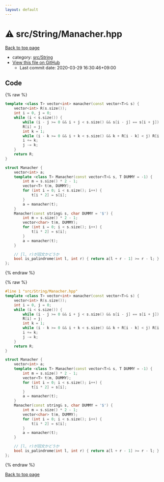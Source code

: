 ```yaml
---
layout: default
---
```


<!-- mathjax config similar to math.stackexchange -->
<script type="text/javascript" async
  src="https://cdnjs.cloudflare.com/ajax/libs/mathjax/2.7.5/MathJax.js?config=TeX-MML-AM_CHTML">
</script>
<script type="text/x-mathjax-config">
  MathJax.Hub.Config({
    TeX: { equationNumbers: { autoNumber: "AMS" }},
    tex2jax: {
      inlineMath: [ ['$','$'] ],
      processEscapes: true
    },
    "HTML-CSS": { matchFontHeight: false },
    displayAlign: "left",
    displayIndent: "2em"
  });
</script>

<script type="text/javascript" src="https://cdnjs.cloudflare.com/ajax/libs/jquery/3.4.1/jquery.min.js"></script>
<script src="https://cdn.jsdelivr.net/npm/jquery-balloon-js@1.1.2/jquery.balloon.min.js" integrity="sha256-ZEYs9VrgAeNuPvs15E39OsyOJaIkXEEt10fzxJ20+2I=" crossorigin="anonymous"></script>
<script type="text/javascript" src="../../../assets/js/copy-button.js"></script>
<link rel="stylesheet" href="../../../assets/css/copy-button.css" />


# :warning: src/String/Manacher.hpp

<a href="../../../index.html">Back to top page</a>

* category: <a href="../../../index.html#ac276d2326c527c8c7dbcbb63d85c6c7">src/String</a>
* <a href="{{ site.github.repository_url }}/blob/master/src/String/Manacher.hpp">View this file on GitHub</a>
    - Last commit date: 2020-03-29 16:30:46+09:00




## Code

<a id="unbundled"></a>
{% raw %}
```cpp
template <class T> vector<int> manacher(const vector<T>& s) {
    vector<int> R(s.size());
    int i = 0, j = 0;
    while (i < s.size()) {
        while (i - j >= 0 && i + j < s.size() && s[i - j] == s[i + j]) ++j;
        R[i] = j;
        int k = 1;
        while (i - k >= 0 && i + k < s.size() && k + R[i - k] < j) R[i + k] = R[i - k], ++k;
        i += k;
        j -= k;
    }
    return R;
}

struct Manacher {
    vector<int> a;
    template <class T> Manacher(const vector<T>& s, T DUMMY = -1) {
        int m = s.size() * 2 - 1;
        vector<T> t(m, DUMMY);
        for (int i = 0; i < s.size(); i++) {
            t[i * 2] = s[i];
        }
        a = manacher(t);
    }
    Manacher(const string& s, char DUMMY = '$') {
        int m = s.size() * 2 - 1;
        vector<char> t(m, DUMMY);
        for (int i = 0; i < s.size(); i++) {
            t[i * 2] = s[i];
        }
        a = manacher(t);
    }

    // [l, r)が回文かどうか
    bool is_palindrome(int l, int r) { return a[l + r - 1] >= r - l; }
};

```
{% endraw %}

<a id="bundled"></a>
{% raw %}
```cpp
#line 1 "src/String/Manacher.hpp"
template <class T> vector<int> manacher(const vector<T>& s) {
    vector<int> R(s.size());
    int i = 0, j = 0;
    while (i < s.size()) {
        while (i - j >= 0 && i + j < s.size() && s[i - j] == s[i + j]) ++j;
        R[i] = j;
        int k = 1;
        while (i - k >= 0 && i + k < s.size() && k + R[i - k] < j) R[i + k] = R[i - k], ++k;
        i += k;
        j -= k;
    }
    return R;
}

struct Manacher {
    vector<int> a;
    template <class T> Manacher(const vector<T>& s, T DUMMY = -1) {
        int m = s.size() * 2 - 1;
        vector<T> t(m, DUMMY);
        for (int i = 0; i < s.size(); i++) {
            t[i * 2] = s[i];
        }
        a = manacher(t);
    }
    Manacher(const string& s, char DUMMY = '$') {
        int m = s.size() * 2 - 1;
        vector<char> t(m, DUMMY);
        for (int i = 0; i < s.size(); i++) {
            t[i * 2] = s[i];
        }
        a = manacher(t);
    }

    // [l, r)が回文かどうか
    bool is_palindrome(int l, int r) { return a[l + r - 1] >= r - l; }
};

```
{% endraw %}

<a href="../../../index.html">Back to top page</a>

